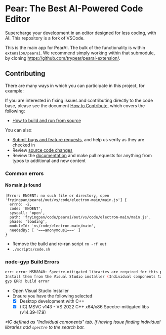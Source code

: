 # Pear: The Best AI-Powered Code Editor

Supercharge your development in an editor designed for less coding, with AI. This repository is a fork of VSCode.

This is the main app for PearAI. The bulk of the functionality is within `extension/pearai`. We recommend simply working within that submodule, by cloning https://github.com/trypear/pearai-extension/.

## Contributing

There are many ways in which you can participate in this project, for example:

If you are interested in fixing issues and contributing directly to the code base,
please see the document [How to Contribute](https://github.com/trypear/pearai/wiki/How-to-Contribute), which covers the following:
* [How to build and run from source](CONTRIBUTING.md)

You can also:
* [Submit bugs and feature requests](https://github.com/trypear/pearai/issues), and help us verify as they are checked in
* Review [source code changes](https://github.com/trypear/pearai/pulls)
* Review the [documentation](https://github.com/trypear/pearai-docs) and make pull requests for anything from typos to additional and new content

### Common errors

#### No main.js found
```
[Error: ENOENT: no such file or directory, open 'fryingpan/pearai/out/vs/code/electron-main/main.js'] {
  errno: -2,
  code: 'ENOENT',
  syscall: 'open',
  path: 'fryingpan/code/pearai/out/vs/code/electron-main/main.js',
  phase: 'loading',
  moduleId: 'vs/code/electron-main/main',
  neededBy: [ '===anonymous1===' ]
}
```
- Remove the build and re-ran script `rm -rf out`
- `./scripts/code.sh`

### node-gyp Build Errors
```bash
err: error MSB8040: Spectre-mitigated libraries are required for this project.
Install them from the Visual Studio installer (Individual components tab) for any toolsets and architectures being used. Learn more: https://aka.ms/Ofhn4c
gyp ERR! build error
```
- Open Visual Studio Installer
- Ensure you have the following selected
  - [x] Desktop development with C++
  - [x] (IC) MSVC v143 - VS 2022 C++ x64/x86 Spectre-mitigated libs (v14.39-17.9)

*\*IC defined as "Individual comonents" tab.*
*If having issue finding individual libraries add `spectre` to the search bar.*
